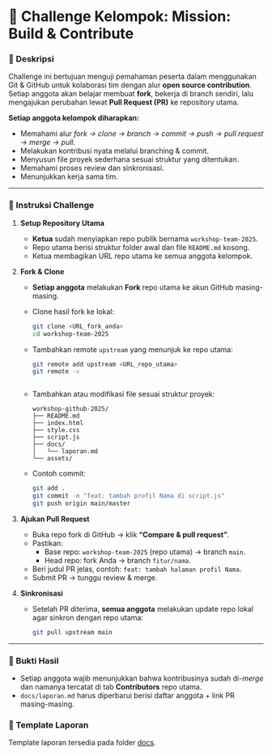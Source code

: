 # 📌 Challenge Kelompok: Mission: Build & Contribute

### 📝 Deskripsi

Challenge ini bertujuan menguji pemahaman peserta dalam menggunakan Git & GitHub untuk kolaborasi tim dengan alur **open source contribution**.
Setiap anggota akan belajar membuat **fork**, bekerja di branch sendiri, lalu mengajukan perubahan lewat **Pull Request (PR)** ke repository utama.

**Setiap anggota kelompok diharapkan:**

* Memahami alur *fork → clone → branch → commit → push → pull request → merge → pull*.
* Melakukan kontribusi nyata melalui branching & commit.
* Menyusun file proyek sederhana sesuai struktur yang ditentukan.
* Memahami proses review dan sinkronisasi.
* Menunjukkan kerja sama tim.

---

### 📂 Instruksi Challenge

1. **Setup Repository Utama**

   * **Ketua** sudah menyiapkan repo publik bernama `workshop-team-2025`.
   * Repo utama berisi struktur folder awal dan file `README.md` kosong.
   * Ketua membagikan URL repo utama ke semua anggota kelompok.

2. **Fork & Clone**

   * **Setiap anggota** melakukan **Fork** repo utama ke akun GitHub masing-masing.
   * Clone hasil fork ke lokal:

     ```bash
     git clone <URL_fork_anda>
     cd workshop-team-2025
     ```
   * Tambahkan remote `upstream` yang menunjuk ke repo utama:

     ```bash
     git remote add upstream <URL_repo_utama>
     git remote -v
     ```
     ```
   * Tambahkan atau modifikasi file sesuai struktur proyek:

     ```
     workshop-github-2025/
     ├── README.md
     ├── index.html
     ├── style.css
     ├── script.js
     ├── docs/
     │   └── laporan.md
     └── assets/
     ```
   * Contoh commit:
     ```bash
     git add .
     git commit -m "feat: tambah profil Nama di script.js"
     git push origin main/master
     ```

4. **Ajukan Pull Request**

   * Buka repo fork di GitHub → klik **“Compare & pull request”**.
   * Pastikan:
     * Base repo: `workshop-team-2025` (repo utama) → branch `main`.
     * Head repo: fork Anda → branch `fitur/nama`.
   * Beri judul PR jelas, contoh:
     `feat: tambah halaman profil Nama`.
   * Submit PR → tunggu review & merge.

6. **Sinkronisasi**

   * Setelah PR diterima, **semua anggota** melakukan update repo lokal agar sinkron dengan repo utama:

     ```bash
     git pull upstream main
     ```

---

### 📜 Bukti Hasil

* Setiap anggota wajib menunjukkan bahwa kontribusinya sudah di-*merge* dan namanya tercatat di tab **Contributors** repo utama.
* `docs/laporan.md` harus diperbarui berisi daftar anggota + link PR masing-masing.


### 📜 Template Laporan

Template laporan tersedia pada folder [docs](../docs/laporan.md).
